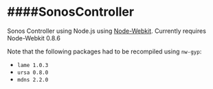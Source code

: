 ####SonosController
================

Sonos Controller using Node.js using [Node-Webkit](https://github.com/rogerwang/node-webkit).
Currently requires Node-Webkit 0.8.6

Note that the following packages had to be recompiled using `nw-gyp`:
- `lame 1.0.3`
- `ursa 0.8.0`
- `mdns 2.2.0`
